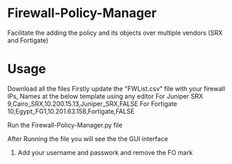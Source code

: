 # Firewall-Policy-Manager
Facilitate the adding the policy and its objects over multiple vendors (SRX and Fortigate) 


# Usage
  Download all the files
  Firstly update the "FWList.csv" file with your firewall IPs, Names at the below template using any editor
  For Juniper SRX
  9,Cairo_SRX,10.200.15.13,Juniper_SRX,FALSE
  For Fortigate
  10,Egypt_FG1,10.201.63.158,Fortigate,FALSE


Run the Firewall-Policy-Manager.py file


After Running the file you will see the the GUI interface

  1. Add your username and passwork and remove the FO mark

